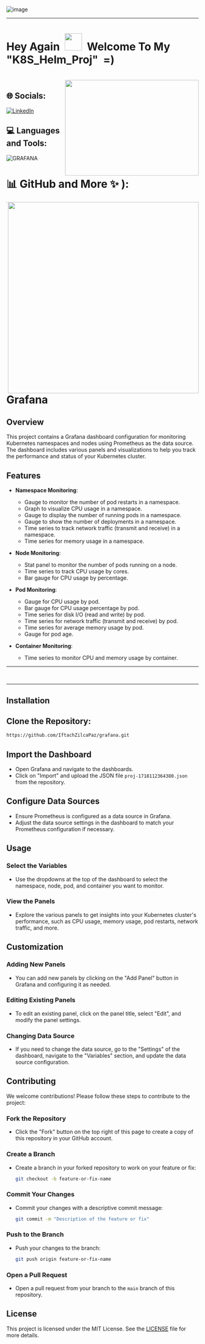 
![image](https://github.com/IftachZilcaPaz/ci_cd_github_action_aws/assets/151572520/c4b1a850-020a-42af-942a-37f0a8796a49)

---

<p>
<h1> Hey Again &nbsp;<img src="https://raw.githubusercontent.com/MartinHeinz/MartinHeinz/master/wave.gif" height="45" width="45"/>&nbsp;&nbsp;Welcome To My "K8S_Helm_Proj" &nbsp;=)</h1>
</p>
<br/>

<img src="https://cdn.hashnode.com/res/hashnode/image/upload/v1689486594104/0883007c-df25-4d04-90f9-16a033cece42.gif" align="right" height="250" width="350" />


 <!--- ## 🔗 Links
[![portfolio](https://img.shields.io/badge/my_portfolio-000?style=for-the-badge&logo=ko-fi&logoColor=white)](https://katherineoelsner.com/)
[![linkedin](https://img.shields.io/badge/linkedin-0A66C2?style=for-the-badge&logo=linkedin&logoColor=white)](https://www.linkedin.com/)
[![twitter](https://img.shields.io/badge/twitter-1DA1F2?style=for-the-badge&logo=twitter&logoColor=white)](https://twitter.com/)
--->

## 🌐 Socials:
[![LinkedIn](https://img.shields.io/badge/LinkedIn-%230077B5.svg?logo=linkedin&logoColor=white)](https://www.linkedin.com/in/iftach-z-19931491/) 

<!---
<img align="center" src="https://raw.githubusercontent.com/rahuldkjain/github-profile-readme-generator/master/src/images/icons/Social/linked-in-alt.svg" alt="https://www.linkedin.com/in/iftach-z-19931491/" height="30" width="40" />
--->

## 💻 Languages and Tools:

![GRAFANA](https://img.shields.io/badge/grafana-F46800.svg?style=flat&logo=grafana&logoColor=white&color=%23F46800)

# 📊 GitHub and More ✨ ):

<img src="https://quotes-github-readme.vercel.app/api?type=horizontal&theme=radical" align="right" width="500"/>


---



# Grafana

## Overview

This project contains a Grafana dashboard configuration for monitoring Kubernetes namespaces and nodes using Prometheus as the data source. The dashboard includes various panels and visualizations to help you track the performance and status of your Kubernetes cluster.

## Features

- **Namespace Monitoring**:
  - Gauge to monitor the number of pod restarts in a namespace.
  - Graph to visualize CPU usage in a namespace.
  - Gauge to display the number of running pods in a namespace.
  - Gauge to show the number of deployments in a namespace.
  - Time series to track network traffic (transmit and receive) in a namespace.
  - Time series for memory usage in a namespace.

- **Node Monitoring**:
  - Stat panel to monitor the number of pods running on a node.
  - Time series to track CPU usage by cores.
  - Bar gauge for CPU usage by percentage.

- **Pod Monitoring**:
  - Gauge for CPU usage by pod.
  - Bar gauge for CPU usage percentage by pod.
  - Time series for disk I/O (read and write) by pod.
  - Time series for network traffic (transmit and receive) by pod.
  - Time series for average memory usage by pod.
  - Gauge for pod age.

- **Container Monitoring**:
  - Time series to monitor CPU and memory usage by container.
 
--------

&nbsp;
&nbsp;
&nbsp;
&nbsp;

--------

## Installation

## Clone the Repository:
   ```sh
   https://github.com/IftachZilcaPaz/grafana.git
   ```
## Import the Dashboard

   - Open Grafana and navigate to the dashboards.
   - Click on "Import" and upload the JSON file `proj-1718112364380.json` from the repository.


## Configure Data Sources

- Ensure Prometheus is configured as a data source in Grafana.
-  Adjust the data source settings in the dashboard to match your Prometheus configuration if necessary.

## Usage

### Select the Variables

- Use the dropdowns at the top of the dashboard to select the namespace, node, pod, and container you want to monitor.

### View the Panels

- Explore the various panels to get insights into your Kubernetes cluster's performance, such as CPU usage, memory usage, pod restarts, network traffic, and more.

## Customization

### Adding New Panels

- You can add new panels by clicking on the "Add Panel" button in Grafana and configuring it as needed.

### Editing Existing Panels

- To edit an existing panel, click on the panel title, select "Edit", and modify the panel settings.

### Changing Data Source

- If you need to change the data source, go to the "Settings" of the dashboard, navigate to the "Variables" section, and update the data source configuration.

## Contributing

We welcome contributions! Please follow these steps to contribute to the project:

### Fork the Repository

- Click the "Fork" button on the top right of this page to create a copy of this repository in your GitHub account.

### Create a Branch

- Create a branch in your forked repository to work on your feature or fix:
  ```sh
  git checkout -b feature-or-fix-name
  ```

### Commit Your Changes

- Commit your changes with a descriptive commit message:
  ```sh
  git commit -m "Description of the feature or fix"
  ```

### Push to the Branch

- Push your changes to the branch:
  ```sh
  git push origin feature-or-fix-name
  ```


### Open a Pull Request

- Open a pull request from your branch to the `main` branch of this repository.

## License

This project is licensed under the MIT License. See the [LICENSE](LICENSE) file for more details.






  
